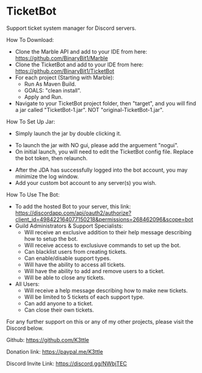 # TicketBot
Support ticket system manager for Discord servers.

How To Download:
  - Clone the Marble API and add to your IDE from here: https://github.com/BinaryBit1/Marble
  - Clone the TicketBot and add to your IDE from here: https://github.com/BinaryBit1/TicketBot
  - For each project (Starting with Marble):
    - Run As Maven Build.
    - GOALS: "clean install".
    - Apply and Run.
  - Navigate to your TicketBot project folder, then "target", and you will find a jar called "TicketBot-1.jar". NOT "original-TicketBot-1.jar".
  
How To Set Up Jar:
 - Simply launch the jar by double clicking it.
 * To launch the jar with NO gui, please add the arguement "nogui".
 * On initial launch, you will need to edit the TicketBot config file. Replace the bot token, then relaunch.
 - After the JDA has successfully logged into the bot account, you may minimize the log window.
 - Add your custom bot account to any server(s) you wish.
 
How To Use The Bot:
 - To add the hosted Bot to your server, this link: https://discordapp.com/api/oauth2/authorize?client_id=498422164077150218&permissions=268462096&scope=bot
 - Guild Administrators & Support Specialists:
   - Will receive an exclusive addition to their help message describing how to setup the bot.
   - Will receive access to exclusiuve commands to set up the bot.
   - Can blacklist users from creating tickets.
   - Can enable/disable support types.
   - Will have the ability to access all tickets.
   - Will have the ability to add and remove users to a ticket.
   - Will be able to close any tickets.
 - All Users:
   - Will receive a help message describing how to make new tickets.
   - Will be limited to 5 tickets of each support type.
   - Can add anyone to a ticket.
   - Can close their own tickets.


For any further support on this or any of my other projects, please visit the Discord below.

Github: <https://github.com/K3ttle>

Donation link: <https://paypal.me/K3ttle>

Discord Invite Link: <https://discord.gg/NWbjTEC>
